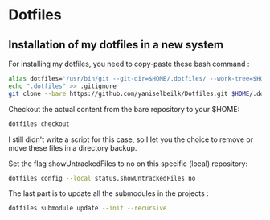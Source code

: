 # Dotfiles

## Installation of my dotfiles in a new system

For installing my dotfiles, you need to copy-paste these bash command :

```sh
alias dotfiles='/usr/bin/git --git-dir=$HOME/.dotfiles/ --work-tree=$HOME'
echo ".dotfiles" >> .gitignore
git clone --bare https://github.com/yaniselbeilk/Dotfiles.git $HOME/.dotfiles
```

Checkout the actual content from the bare repository to your $HOME:
```sh
dotfiles checkout
```
I still didn't write a script for this case, so I let you the choice to remove or move these files in a directory backup.

Set the flag showUntrackedFiles to no on this specific (local) repository:
```sh
dotfiles config --local status.showUntrackedFiles no
```
The last part is to update all the submodules in the projects :
```sh
dotfiles submodule update --init --recursive
```
